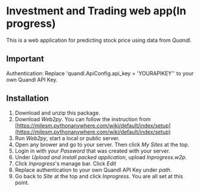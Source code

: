 # Investment and Trading web app(In progress)

This is a web application for predicting stock price using data from _Quandl_.

## Important

Authentication: Replace 'quandl.ApiConfig.api_key = 'YOURAPIKEY'' to your own Quandl API Key.

## Installation

1. Download and unzip this package. 
2. Download *Web2py*. You can follow the instruction from [https://milesm.pythonanywhere.com/wiki/default/index/setup](https://milesm.pythonanywhere.com/wiki/default/index/setup)
3. Run *Web2py*, start a local or public server.
4. Open any brower and go to your server. Then click *My Sites* at the top.
5. Login in with your *Password* that was created with your server.
6. Under *Upload and install packed application*, upload *Inprogress.w2p*.
7. Click *Inprogress*'s manage bar. Click *Edit*
8. Replace authentication to your own Quandl API Key under _path_.
9. Go back to *Site* at the top and click *Inprogress*. You are all set at this point.
